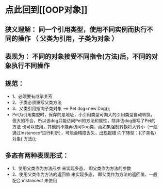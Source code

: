 # 点此回到[[OOP对象]]

## 狭义理解： 同一个引用类型，使用不同实例而执行不同的操作  （ 父类为引用，子类为对象 ）

## 表现为： 不同的对象接受不同指令(方法)后，不同的对象执行不同操作

## 规范：
- 1、必须要有继承关系
- 2、子类必须重写父类方法
- 3、父类引用指向子类对象  ==>      Pet dog=new Dog();
- Pet为引用类型时，保存的是地址，小引用类型可向大的引用类型自动转换，但大的不会，所以该dog只能访问Pet的方法和属性，除非该dog重写了Pet的方法  也可以使用，其他则不能再访问Dog类，而如果强制转换将大转小（一般通过instanceof进行判断），可能会精度丢失，出现报错     向下转型：((子类名)对象).方法();

## 多态有两种表现形式：
- 1、使用父类作为方法形参  来实现多态，  即父类作为方法的参数
- 2、使用父类作为方法的返回值  来实现多态，  即父类作为方法的返回值，一般配合 instanceof  来使用

